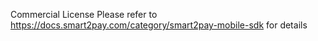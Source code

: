 Commercial License
Please refer to https://docs.smart2pay.com/category/smart2pay-mobile-sdk for details
